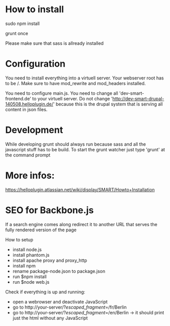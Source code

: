 # How to install


sudo npm install

grunt once

Please make sure that sass is allready installed


# Configuration

You need to install everything into a virtuell server. Your webserver root has to be /.
Make sure to have mod_rewrite and mod_headers installed.

You need to configure main.js. You need to change all 'dev-smart-frontend.de' to your virtuell server. Do not change 'http://dev-smart-drupal-140508.helloplugin.de/' because this is the drupal system that is serving all content in json files.




# Development

While developing grunt should always run because sass and all the javascript stuff has to be build. To start the grunt watcher just type 'grunt' at the command prompt

# More infos:

https://helloplugin.atlassian.net/wiki/display/SMART/Howto+Installation

# SEO for Backbone.js

If a search engine comes along redirect it to another URL that serves the fully rendered version of the page

How to setup
- install node.js
- install phantom.js
- install apache proxy and proxy_http
- install npm
- rename package-node.json to package.json
- run $npm install
- run $node web.js

Check if everything is up and running:
- open a webrowser and deactivate JavaScript
- go to http://your-server/?_escaped_fragment_=/fr/Berlin
- go to http://your-server/?_escaped_fragment_=/en/Berlin
-> it should print just the html without any JavaScript






